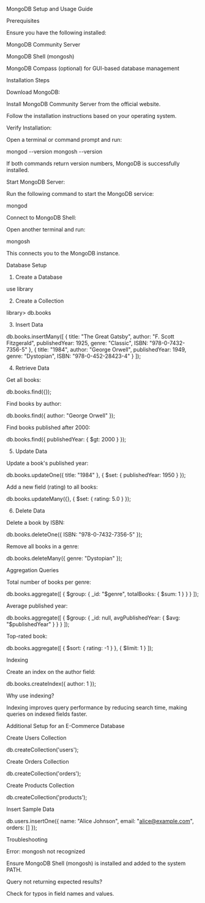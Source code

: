 MongoDB Setup and Usage Guide

Prerequisites

Ensure you have the following installed:

MongoDB Community Server

MongoDB Shell (mongosh)

MongoDB Compass (optional) for GUI-based database management

Installation Steps

Download MongoDB:

Install MongoDB Community Server from the official website.

Follow the installation instructions based on your operating system.

Verify Installation:

Open a terminal or command prompt and run:

mongod --version
mongosh --version

If both commands return version numbers, MongoDB is successfully installed.

Start MongoDB Server:

Run the following command to start the MongoDB service:

mongod

Connect to MongoDB Shell:

Open another terminal and run:

mongosh

This connects you to the MongoDB instance.

Database Setup

1. Create a Database

use library

2. Create a Collection

library> db.books

3. Insert Data

db.books.insertMany([
  { title: "The Great Gatsby", author: "F. Scott Fitzgerald", publishedYear: 1925, genre: "Classic", ISBN: "978-0-7432-7356-5" },
  { title: "1984", author: "George Orwell", publishedYear: 1949, genre: "Dystopian", ISBN: "978-0-452-28423-4" }
]);

4. Retrieve Data

Get all books:

db.books.find({});

Find books by author:

db.books.find({ author: "George Orwell" });

Find books published after 2000:

db.books.find({ publishedYear: { $gt: 2000 } });

5. Update Data

Update a book's published year:

db.books.updateOne({ title: "1984" }, { $set: { publishedYear: 1950 } });

Add a new field (rating) to all books:

db.books.updateMany({}, { $set: { rating: 5.0 } });

6. Delete Data

Delete a book by ISBN:

db.books.deleteOne({ ISBN: "978-0-7432-7356-5" });

Remove all books in a genre:

db.books.deleteMany({ genre: "Dystopian" });

Aggregation Queries

Total number of books per genre:

db.books.aggregate([
  { $group: { _id: "$genre", totalBooks: { $sum: 1 } } }
]);

Average published year:

db.books.aggregate([
  { $group: { _id: null, avgPublishedYear: { $avg: "$publishedYear" } } }
]);

Top-rated book:

db.books.aggregate([
  { $sort: { rating: -1 } },
  { $limit: 1 }
]);

Indexing

Create an index on the author field:

db.books.createIndex({ author: 1 });

Why use indexing?

Indexing improves query performance by reducing search time, making queries on indexed fields faster.

Additional Setup for an E-Commerce Database

Create Users Collection

db.createCollection('users');

Create Orders Collection

db.createCollection('orders');

Create Products Collection

db.createCollection('products');

Insert Sample Data

db.users.insertOne({
  name: "Alice Johnson",
  email: "alice@example.com",
  orders: []
});


Troubleshooting

Error: mongosh not recognized

Ensure MongoDB Shell (mongosh) is installed and added to the system PATH.

Query not returning expected results?

Check for typos in field names and values.

